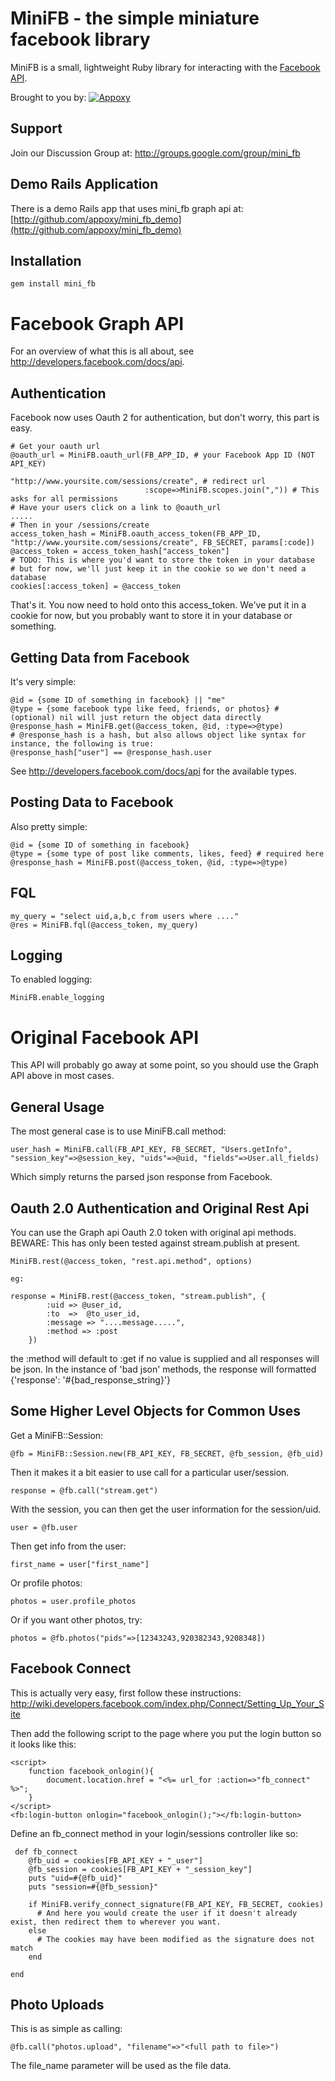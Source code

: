 MiniFB - the simple miniature facebook library
==============================================

MiniFB is a small, lightweight Ruby library for interacting with the [Facebook API](http://wiki.developers.facebook.com/index.php/API).

Brought to you by: [![Appoxy](http://www.simpledeployr.com/images/global/appoxy-small.png)](http://www.appoxy.com)

Support
--------

Join our Discussion Group at: <http://groups.google.com/group/mini_fb>

Demo Rails Application
-------------------

There is a demo Rails app that uses mini_fb graph api at: [http://github.com/appoxy/mini_fb_demo](http://github.com/appoxy/mini_fb_demo)

Installation
-------------

    gem install mini_fb


Facebook Graph API
==================

For an overview of what this is all about, see <http://developers.facebook.com/docs/api>.

Authentication
--------------

Facebook now uses Oauth 2 for authentication, but don't worry, this part is easy.

    # Get your oauth url
    @oauth_url = MiniFB.oauth_url(FB_APP_ID, # your Facebook App ID (NOT API_KEY)
                                  "http://www.yoursite.com/sessions/create", # redirect url
                                  :scope=>MiniFB.scopes.join(",")) # This asks for all permissions
    # Have your users click on a link to @oauth_url
    .....
    # Then in your /sessions/create
    access_token_hash = MiniFB.oauth_access_token(FB_APP_ID, "http://www.yoursite.com/sessions/create", FB_SECRET, params[:code])
    @access_token = access_token_hash["access_token"]
    # TODO: This is where you'd want to store the token in your database
    # but for now, we'll just keep it in the cookie so we don't need a database
    cookies[:access_token] = @access_token

That's it. You now need to hold onto this access_token. We've put it in a cookie for now, but you probably
want to store it in your database or something.

Getting Data from Facebook
--------------------------

It's very simple:

    @id = {some ID of something in facebook} || "me"
    @type = {some facebook type like feed, friends, or photos} # (optional) nil will just return the object data directly
    @response_hash = MiniFB.get(@access_token, @id, :type=>@type)
    # @response_hash is a hash, but also allows object like syntax for instance, the following is true:
    @response_hash["user"] == @response_hash.user

See <http://developers.facebook.com/docs/api> for the available types.

Posting Data to Facebook
------------------------

Also pretty simple:

    @id = {some ID of something in facebook}
    @type = {some type of post like comments, likes, feed} # required here
    @response_hash = MiniFB.post(@access_token, @id, :type=>@type)

FQL
---

    my_query = "select uid,a,b,c from users where ...."
    @res = MiniFB.fql(@access_token, my_query)

Logging
-------

To enabled logging:

    MiniFB.enable_logging


Original Facebook API
=====================

This API will probably go away at some point, so you should use the Graph API above in most cases.


General Usage
-------------

The most general case is to use MiniFB.call method:

    user_hash = MiniFB.call(FB_API_KEY, FB_SECRET, "Users.getInfo", "session_key"=>@session_key, "uids"=>@uid, "fields"=>User.all_fields)

Which simply returns the parsed json response from Facebook.


Oauth 2.0 Authentication and Original Rest Api
-------------

You can use the Graph api Oauth 2.0 token with original api methods. BEWARE: This has only been tested against stream.publish at present.

	MiniFB.rest(@access_token, "rest.api.method", options)

	eg:

 	response = MiniFB.rest(@access_token, "stream.publish", {
			:uid => @user_id, 
  			:to  =>  @to_user_id,  
  			:message => "....message.....",
			:method => :post
		})
		
the :method will default to :get if no value is supplied and all responses will be json. In the instance of 'bad json' methods, the response will formatted {'response': '#{bad_response_string}'}


Some Higher Level Objects for Common Uses
----------------------

Get a MiniFB::Session:

    @fb = MiniFB::Session.new(FB_API_KEY, FB_SECRET, @fb_session, @fb_uid)

Then it makes it a bit easier to use call for a particular user/session.

    response = @fb.call("stream.get")

With the session, you can then get the user information for the session/uid.

    user = @fb.user

Then get info from the user:

    first_name = user["first_name"]

Or profile photos:

    photos = user.profile_photos

Or if you want other photos, try:

    photos = @fb.photos("pids"=>[12343243,920382343,9208348])

Facebook Connect
----------------

This is actually very easy, first follow these instructions: http://wiki.developers.facebook.com/index.php/Connect/Setting_Up_Your_Site

Then add the following script to the page where you put the login button so it looks like this:

    <script>
        function facebook_onlogin(){
            document.location.href = "<%= url_for :action=>"fb_connect" %>";
        }
    </script>
    <fb:login-button onlogin="facebook_onlogin();"></fb:login-button>

Define an fb_connect method in your login/sessions controller like so:

     def fb_connect
        @fb_uid = cookies[FB_API_KEY + "_user"]
        @fb_session = cookies[FB_API_KEY + "_session_key"]
        puts "uid=#{@fb_uid}"
        puts "session=#{@fb_session}"
        
        if MiniFB.verify_connect_signature(FB_API_KEY, FB_SECRET, cookies)
          # And here you would create the user if it doesn't already exist, then redirect them to wherever you want.
        else
          # The cookies may have been modified as the signature does not match
        end

    end


Photo Uploads
-------------

This is as simple as calling:

    @fb.call("photos.upload", "filename"=>"<full path to file>")

The file_name parameter will be used as the file data.
